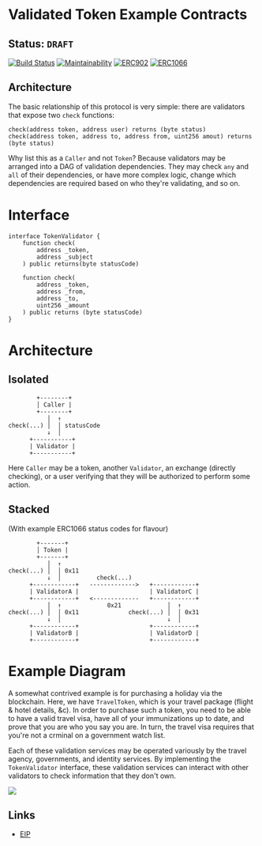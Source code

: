 # Validated Token Example Contracts

## Status: `DRAFT`

[![Build Status](https://travis-ci.org/expede/validated-token.svg?branch=master)](https://travis-ci.org/expede/validated-token)
[![Maintainability](https://api.codeclimate.com/v1/badges/ed1d4e37934c28c0fa5a/maintainability)](https://codeclimate.com/github/expede/validated-token/maintainability)
[![ERC902](https://img.shields.io/badge/ERC-902-386.svg)](https://eips.ethereum.org/EIPS/eip-902)
[![ERC1066](https://img.shields.io/badge/ERC-1066-42A.svg)](https://eips.ethereum.org/EIPS/eip-1066)

## Architecture

The basic relationship of this protocol is very simple: there are validators that expose two `check` functions:

```solidity
check(address token, address user) returns (byte status)
check(address token, address to, address from, uint256 amout) returns (byte status)
```

Why list this as a `Caller` and not `Token`? Because validators may be arranged into a DAG of validation dependencies. They may check `any` and `all` of their dependencies, or have more complex logic, change which dependencies are required based on who they're validating, and so on.

# Interface

```solidity
interface TokenValidator {
    function check(
        address _token,
        address _subject
    ) public returns(byte statusCode)

    function check(
        address _token,
        address _from,
        address _to,
        uint256 _amount
    ) public returns (byte statusCode)
}
```

# Architecture

## Isolated

```
        +--------+
        │ Caller |
        +--------+
           │  ↑
check(...) │  │ statusCode
           ↓  │
      +-----------+
      | Validator |
      +-----------+
```

Here `Caller` may be a token, another `Validator`, an exchange (directly checking), or a user verifying that they will be authorized to perform some action.

## Stacked

(With example ERC1066 status codes for flavour)

```
        +-------+
        │ Token |
        +-------+
           │  ↑
check(...) │  │ 0x11
           ↓  │          check(...)
      +------------+   ------------->   +------------+
      | ValidatorA |                    | ValidatorC |
      +------------+   <-------------   +------------+
           │  ↑             0x21             │  ↑
check(...) │  │ 0x11              check(...) │  │ 0x31
           ↓  │                              ↓  │
      +------------+                    +------------+
      | ValidatorB |                    | ValidatorD |
      +------------+                    +------------+
```

# Example Diagram

A somewhat contrived example is for purchasing a holiday via the blockchain. Here, we have `TravelToken`, which is your travel package (flight & hotel details, &c). In order to purchase such a token, you need to be able to have a valid travel visa, have all of your immunizations up to date, and prove that you are who you say you are. In turn, the travel visa requires that you're not a crminal on a government watch list.

Each of these validation services may be operated variously by the travel agency, governments, and identity services. By implementing the `TokenValidator` interface, these validation services can interact with other validators to check information that they don't own.

![](https://raw.githubusercontent.com/expede/validated-token/master/assets/diagram.png?token=ABANcIE7drQhztiQvBrtwOeLgKnXAWifks5aljr9wA%3D%3D)

## Links

* [EIP](https://eips.ethereum.org/EIPS/eip-902)
